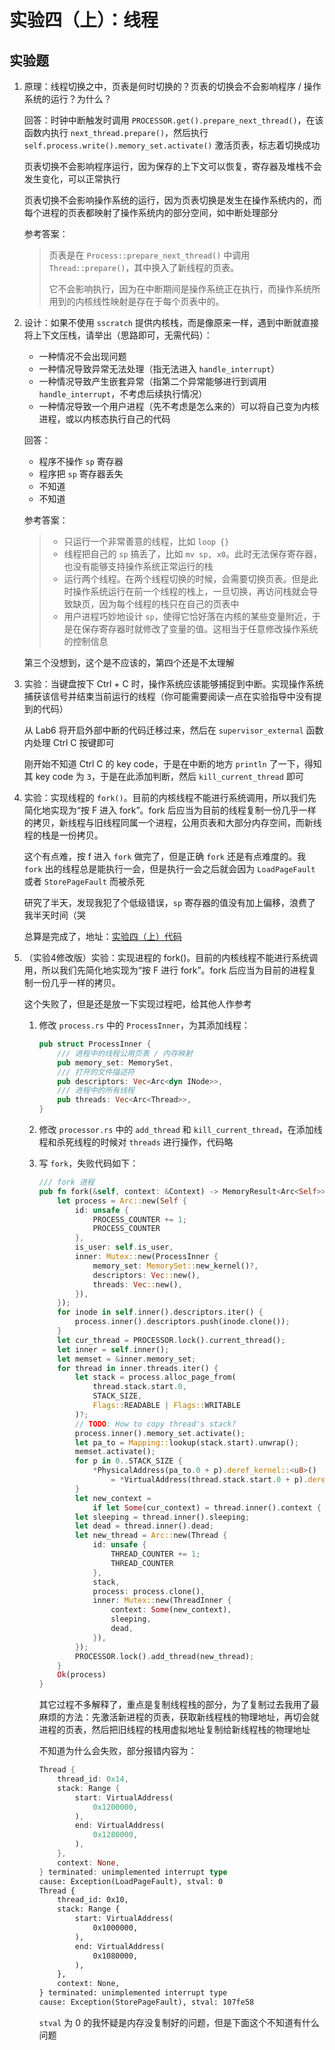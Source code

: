 # 实验四（上）：线程

## 实验题

1. 原理：线程切换之中，页表是何时切换的？页表的切换会不会影响程序 / 操作系统的运行？为什么？

   回答：时钟中断触发时调用 `PROCESSOR.get().prepare_next_thread()`，在该函数内执行 `next_thread.prepare()`，然后执行 `self.process.write().memory_set.activate()` 激活页表，标志着切换成功

   页表切换不会影响程序运行，因为保存的上下文可以恢复，寄存器及堆栈不会发生变化，可以正常执行

   页表切换不会影响操作系统的运行，因为页表切换是发生在操作系统内的，而每个进程的页表都映射了操作系统内的部分空间，如中断处理部分

   参考答案：

   > 页表是在 `Process::prepare_next_thread()` 中调用 `Thread::prepare()`，其中换入了新线程的页表。
   >
   > 它不会影响执行，因为在中断期间是操作系统正在执行，而操作系统所用到的内核线性映射是存在于每个页表中的。

2. 设计：如果不使用 `sscratch` 提供内核栈，而是像原来一样，遇到中断就直接将上下文压栈，请举出（思路即可，无需代码）：

   * 一种情况不会出现问题
   * 一种情况导致异常无法处理（指无法进入 `handle_interrupt`）
   * 一种情况导致产生嵌套异常（指第二个异常能够进行到调用 `handle_interrupt`，不考虑后续执行情况）
   * 一种情况导致一个用户进程（先不考虑是怎么来的）可以将自己变为内核进程，或以内核态执行自己的代码

   回答：

   * 程序不操作 `sp` 寄存器
   * 程序把 `sp` 寄存器丢失
   * 不知道
   * 不知道

   参考答案：

   > * 只运行一个非常善意的线程，比如 `loop {}`
   > * 线程把自己的 `sp` 搞丢了，比如 `mv sp, x0`。此时无法保存寄存器，也没有能够支持操作系统正常运行的栈
   > * 运行两个线程。在两个线程切换的时候，会需要切换页表。但是此时操作系统运行在前一个线程的栈上，一旦切换，再访问栈就会导致缺页，因为每个线程的栈只在自己的页表中
   > * 用户进程巧妙地设计 `sp`，使得它恰好落在内核的某些变量附近，于是在保存寄存器时就修改了变量的值。这相当于任意修改操作系统的控制信息

   第三个没想到，这个是不应该的，第四个还是不太理解

3. 实验：当键盘按下 Ctrl + C 时，操作系统应该能够捕捉到中断。实现操作系统捕获该信号并结束当前运行的线程（你可能需要阅读一点在实验指导中没有提到的代码）

   从 Lab6 将开启外部中断的代码迁移过来，然后在 `supervisor_external` 函数内处理 Ctrl C 按键即可

   刚开始不知道 Ctrl C 的 key code，于是在中断的地方 `println` 了一下，得知其 key code 为 `3`，于是在此添加判断，然后 `kill_current_thread` 即可

4. 实验：实现线程的 `fork()`。目前的内核线程不能进行系统调用，所以我们先简化地实现为“按 F 进入 fork”。fork 后应当为目前的线程复制一份几乎一样的拷贝，新线程与旧线程同属一个进程，公用页表和大部分内存空间，而新线程的栈是一份拷贝。

   这个有点难，按 f 进入 `fork` 做完了，但是正确 `fork` 还是有点难度的。我 `fork` 出的线程总是能执行一会，但是执行一会之后就会因为 `LoadPageFault` 或者 `StorePageFault` 而被杀死

   研究了半天，发现我犯了个低级错误，`sp` 寄存器的值没有加上偏移，浪费了我半天时间（哭

   总算是完成了，地址：[实验四（上）代码](06-rcore-lab-notes/lab4_practice_1)

5. （实验4修改版）实验：实现进程的 fork()。目前的内核线程不能进行系统调用，所以我们先简化地实现为“按 F 进行 fork”。fork 后应当为目前的进程复制一份几乎一样的拷贝。

   这个失败了，但是还是放一下实现过程吧，给其他人作参考

   1. 修改 `process.rs` 中的 `ProcessInner`，为其添加线程：

      ```rust
      pub struct ProcessInner {
          /// 进程中的线程公用页表 / 内存映射
          pub memory_set: MemorySet,
          /// 打开的文件描述符
          pub descriptors: Vec<Arc<dyn INode>>,
          /// 进程中的所有线程
          pub threads: Vec<Arc<Thread>>,
      }
      ```

   2. 修改 `processor.rs` 中的 `add_thread` 和 `kill_current_thread`，在添加线程和杀死线程的时候对 `threads` 进行操作，代码略

   3. 写 `fork`，失败代码如下：

      ```rust
      /// fork 进程
      pub fn fork(&self, context: &Context) -> MemoryResult<Arc<Self>> {
          let process = Arc::new(Self {
              id: unsafe {
                  PROCESS_COUNTER += 1;
                  PROCESS_COUNTER
              },
              is_user: self.is_user,
              inner: Mutex::new(ProcessInner {
                  memory_set: MemorySet::new_kernel()?,
                  descriptors: Vec::new(),
                  threads: Vec::new(),
              }),
          });
          for inode in self.inner().descriptors.iter() {
              process.inner().descriptors.push(inode.clone());
          }
          let cur_thread = PROCESSOR.lock().current_thread();
          let inner = self.inner();
          let memset = &inner.memory_set;
          for thread in inner.threads.iter() {
              let stack = process.alloc_page_from(
                  thread.stack.start.0,
                  STACK_SIZE,
                  Flags::READABLE | Flags::WRITABLE
              )?;
              // TODO: How to copy thread's stack?
              process.inner().memory_set.activate();
              let pa_to = Mapping::lookup(stack.start).unwrap();
              memset.activate();
              for p in 0..STACK_SIZE {
                  *PhysicalAddress(pa_to.0 + p).deref_kernel::<u8>()
                      = *VirtualAddress(thread.stack.start.0 + p).deref::<u8>();
              }
              let new_context =
                  if let Some(cur_context) = thread.inner().context { cur_context.clone() } else { context.clone() };
              let sleeping = thread.inner().sleeping;
              let dead = thread.inner().dead;
              let new_thread = Arc::new(Thread {
                  id: unsafe {
                      THREAD_COUNTER += 1;
                      THREAD_COUNTER
                  },
                  stack,
                  process: process.clone(),
                  inner: Mutex::new(ThreadInner {
                      context: Some(new_context),
                      sleeping,
                      dead,
                  }),
              });
              PROCESSOR.lock().add_thread(new_thread);
          }
          Ok(process)
      }
      ```

      其它过程不多解释了，重点是复制线程栈的部分，为了复制过去我用了最麻烦的方法：先激活新进程的页表，获取新线程栈的物理地址，再切会就进程的页表，然后把旧线程的栈用虚拟地址复制给新线程栈的物理地址

      不知道为什么会失败，部分报错内容为：

      ```rust
      Thread {
          thread_id: 0x14,
          stack: Range {
              start: VirtualAddress(
                  0x1200000,
              ),
              end: VirtualAddress(
                  0x1280000,
              ),
          },
          context: None,
      } terminated: unimplemented interrupt type
      cause: Exception(LoadPageFault), stval: 0
      Thread {
          thread_id: 0x10,
          stack: Range {
              start: VirtualAddress(
                  0x1000000,
              ),
              end: VirtualAddress(
                  0x1080000,
              ),
          },
          context: None,
      } terminated: unimplemented interrupt type
      cause: Exception(StorePageFault), stval: 107fe58
      ```

      `stval` 为 0 的我怀疑是内存没复制好的问题，但是下面这个不知道有什么问题
